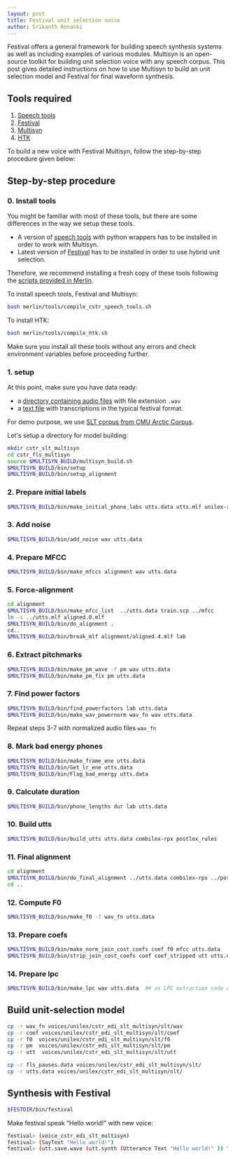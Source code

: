 ```yaml
---
layout: post
title: Festival unit selection voice
author: Srikanth Ronanki
---
```


Festival offers a general framework for building speech synthesis systems as well as including examples of various modules. Multisyn is an open-source toolkit for building unit selection voice with any speech corpus. This post gives detailed instructions on how to use Multisyn to build an unit selection model and Festival for final waveform synthesis. 

## Tools required

1. [Speech tools](http://www.cstr.ed.ac.uk/projects/speech_tools)
2. [Festival](http://www.cstr.ed.ac.uk/projects/festival)
3. [Multisyn](http://www.cstr.ed.ac.uk/downloads/festival/multisyn_build)
4. [HTK](http://htk.eng.cam.ac.uk)

To build a new voice with Festival Multisyn, follow the step-by-step procedure given below:

## Step-by-step procedure

### 0. Install tools

You might be familiar with most of these tools, but there are some differences in the way we setup these tools. 

- A version of [speech tools](http://www.cstr.ed.ac.uk/downloads/festival/2.4/speech_tools-2.4-with-wrappers.tar.gz) with python wrappers has to be installed in order to work with Multisyn.
- Latest version of [Festival](http://tts.speech.cs.cmu.edu/awb/for_gcc6/festival-2.5.0-current.tar.gz) has to be installed in order to use hybrid unit selection. 

Therefore, we recommend installing a fresh copy of these tools following the [scripts provided in Merlin](https://github.com/CSTR-Edinburgh/merlin/tree/master/tools). 

To install speech tools, Festival and Multisyn:

```bash
bash merlin/tools/compile_cstr_speech_tools.sh
```

To install HTK:

```bash
bash merlin/tools/compile_htk.sh
```

Make sure you install all these tools without any errors and check environment variables before proceeding further. 

### 1. setup

At this point, make sure you have data ready:

- a [directory containing audio files](http://festvox.org/cmu_arctic/cmu_arctic/cmu_us_slt_arctic/wav/) with file extension `.wav` 
- a [text file](http://festvox.org/cmu_arctic/cmu_arctic/cmu_us_slt_arctic/etc/txt.done.data) with transcriptions in the typical festival format.

For demo purpose, we use [SLT corpus from CMU Arctic Corpus](http://festvox.org/cmu_arctic/cmu_arctic/packed/cmu_us_slt_arctic-0.95-release.zip). 

Let's setup a directory for model building:

```bash
mkdir cstr_slt_multisyn
cd cstr_fls_multisyn
source $MULTISYN_BUILD/multisyn_build.sh
$MULTISYN_BUILD/bin/setup
$MULTISYN_BUILD/bin/setup_alignment
```

### 2. Prepare initial labels

```bash
$MULTISYN_BUILD/bin/make_initial_phone_labs utts.data utts.mlf unilex-rpx postlex_rules my_lexicon.scm
```

### 3. Add noise

```bash
$MULTISYN_BUILD/bin/add_noise wav utts.data
```

### 4. Prepare MFCC

```bash
$MULTISYN_BUILD/bin/make_mfccs alignment wav utts.data
```

### 5. Force-alignment

```bash
cd alignment
$MULTISYN_BUILD/bin/make_mfcc_list  ../utts.data train.scp ../mfcc
ln -s ../utts.mlf aligned.0.mlf
$MULTISYN_BUILD/bin/do_alignment .
cd..
$MULTISYN_BUILD/bin/break_mlf alignment/aligned.4.mlf lab
```

### 6. Extract pitchmarks 

```bash
$MULTISYN_BUILD/bin/make_pm_wave -f pm wav utts.data
$MULTISYN_BUILD/bin/make_pm_fix pm utts.data
```

### 7. Find power factors

```bash
$MULTISYN_BUILD/bin/find_powerfactors lab utts.data
$MULTISYN_BUILD/bin/make_wav_powernorm wav_fn wav utts.data
```

Repeat steps 3-7 with normalized audio files `wav_fn`

### 8. Mark bad energy phones

```bash
$MULTISYN_BUILD/bin/make_frame_ene utts.data
$MULTISYN_BUILD/bin/Get_lr_ene utts.data
$MULTISYN_BUILD/bin/Flag_bad_energy utts.data
```

### 9. Calculate duration

```bash
$MULTISYN_BUILD/bin/phone_lengths dur lab utts.data
```

### 10. Build utts

```bash
$MULTISYN_BUILD/bin/build_utts utts.data combilex-rpx postlex_rules
```

### 11. Final alignment

```bash
cd alignment
$MULTISYN_BUILD/bin/do_final_alignment ../utts.data combilex-rpx ../postlex_rules n
cd ..
```

### 12. Compute F0

```bash
$MULTISYN_BUILD/bin/make_f0 -f wav_fn utts.data
```

### 13. Prepare coefs

```bash
$MULTISYN_BUILD/bin/make_norm_join_cost_coefs coef f0 mfcc utts.data
$MULTISYN_BUILD/bin/strip_join_cost_coefs coef coef_stripped utt utts.data
```

### 14. Prepare lpc

```bash
$MULTISYN_BUILD/bin/make_lpc wav utts.data  ## as LPC extraction code does internal normalization
```

## Build unit-selection model

```bash
cp -r wav_fn voices/unilex/cstr_edi_slt_multisyn/slt/wav
cp -r coef voices/unilex/cstr_edi_slt_multisyn/slt/coef 
cp -r f0  voices/unilex/cstr_edi_slt_multisyn/slt/f0
cp -r pm  voices/unilex/cstr_edi_slt_multisyn/slt/pm
cp -r utt  voices/unilex/cstr_edi_slt_multisyn/slt/utt

cp -r fls_pauses.data voices/unilex/cstr_edi_slt_multisyn/slt/
cp -r utts.data voices/unilex/cstr_edi_slt_multisyn/slt/
```

## Synthesis with Festival

```bash
$FESTDIR/bin/festival
```

Make festival speak "Hello world!" with new voice:

```bash
festival> (voice_cstr_edi_slt_multisyn)
festival> (SayText "Hello world!")
festival> (utt.save.wave (utt.synth (Utterance Text "Hello world!" )) "hello_world.wav")
```
